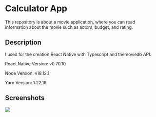 # Calculator App

This repository is about a movie application, where you can read information about the movie such as actors, budget, and rating.

## Description

I used for the creation React Native with Typescript and themoviedb API.

React Native Version: v0.70.10

Node Version: v18.12.1

Yarn Version: 1.22.19

## Screenshots

![](img/movieApp.gif)
